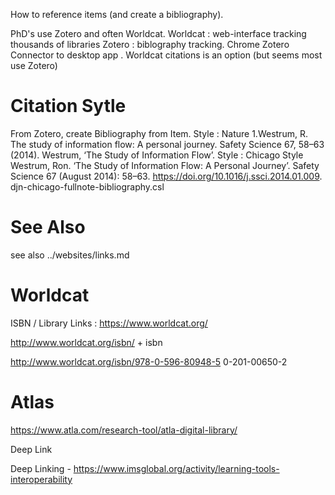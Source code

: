 

How to reference items (and create a bibliography).

PhD's use Zotero and often Worldcat.
Worldcat : web-interface tracking thousands of libraries
Zotero : biblography tracking.  Chrome Zotero Connector to desktop app .  Worldcat citations is an option (but seems most use Zotero)

# Citation Sytle
From Zotero, create Bibliography from Item.
Style : Nature
1.Westrum, R. The study of information flow: A personal journey. Safety Science 67, 58–63 (2014).
Westrum, ‘The Study of Information Flow’.
Style : Chicago Style
Westrum, Ron. ‘The Study of Information Flow: A Personal Journey’. Safety Science 67 (August 2014): 58–63. https://doi.org/10.1016/j.ssci.2014.01.009.
djn-chicago-fullnote-bibliography.csl



#  See Also
see also ../websites/links.md


# Worldcat
ISBN / Library Links :
https://www.worldcat.org/

http://www.worldcat.org/isbn/ + isbn


http://www.worldcat.org/isbn/978-0-596-80948-5
0-201-00650-2

# Atlas
https://www.atla.com/research-tool/atla-digital-library/


Deep Link

Deep Linking -
https://www.imsglobal.org/activity/learning-tools-interoperability
